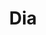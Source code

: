 ---
title: "Dia"
url: /ciudad-autonoma-de-buenos-aires/dia-avenida-juan-bautista-alberdi/
shop: Supermarkt
---